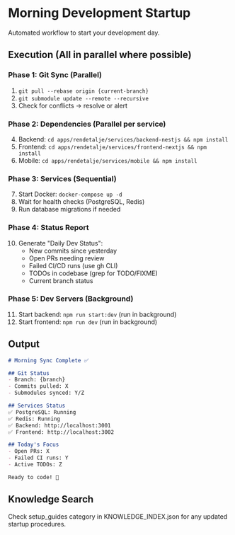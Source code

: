 # Morning Development Startup

Automated workflow to start your development day.

## Execution (All in parallel where possible)

### Phase 1: Git Sync (Parallel)

1. `git pull --rebase origin {current-branch}`
2. `git submodule update --remote --recursive`
3. Check for conflicts → resolve or alert

### Phase 2: Dependencies (Parallel per service)

4. Backend: `cd apps/rendetalje/services/backend-nestjs && npm install`
5. Frontend: `cd apps/rendetalje/services/frontend-nextjs && npm install`
6. Mobile: `cd apps/rendetalje/services/mobile && npm install`

### Phase 3: Services (Sequential)

7. Start Docker: `docker-compose up -d`
8. Wait for health checks (PostgreSQL, Redis)
9. Run database migrations if needed

### Phase 4: Status Report

10. Generate "Daily Dev Status":
    - New commits since yesterday
    - Open PRs needing review
    - Failed CI/CD runs (use gh CLI)
    - TODOs in codebase (grep for TODO/FIXME)
    - Current branch status

### Phase 5: Dev Servers (Background)

11. Start backend: `npm run start:dev` (run in background)
12. Start frontend: `npm run dev` (run in background)

## Output

```markdown
# Morning Sync Complete ✅

## Git Status
- Branch: {branch}
- Commits pulled: X
- Submodules synced: Y/Z

## Services Status
✅ PostgreSQL: Running
✅ Redis: Running
✅ Backend: http://localhost:3001
✅ Frontend: http://localhost:3002

## Today's Focus
- Open PRs: X
- Failed CI runs: Y
- Active TODOs: Z

Ready to code! 🚀
```

## Knowledge Search

Check setup_guides category in KNOWLEDGE_INDEX.json for any updated startup procedures.
